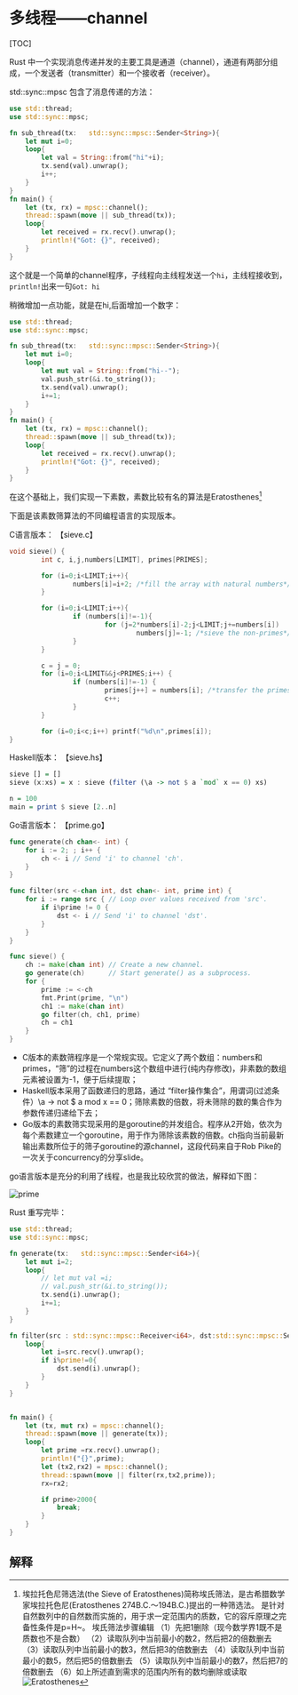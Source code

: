 # 多线程——channel
[TOC]

Rust 中一个实现消息传递并发的主要工具是通道（channel），通道有两部分组成，一个发送者（transmitter）和一个接收者（receiver）。

std::sync::mpsc 包含了消息传递的方法：

```rust
use std::thread;
use std::sync::mpsc;

fn sub_thread(tx:   std::sync::mpsc::Sender<String>){
    let mut i=0;
    loop{
        let val = String::from("hi"+i);
        tx.send(val).unwrap();
        i++;
    }
}
fn main() {
    let (tx, rx) = mpsc::channel();
    thread::spawn(move || sub_thread(tx));
    loop{
        let received = rx.recv().unwrap();
        println!("Got: {}", received);
    }
}
```

这个就是一个简单的channel程序，子线程向主线程发送一个`hi`，主线程接收到，`println!`出来一句`Got: hi`

稍微增加一点功能，就是在hi,后面增加一个数字：
```rust
use std::thread;
use std::sync::mpsc;

fn sub_thread(tx:   std::sync::mpsc::Sender<String>){
    let mut i=0;
    loop{
        let mut val = String::from("hi--");
        val.push_str(&i.to_string());
        tx.send(val).unwrap();
        i+=1;
    }
}
fn main() {
    let (tx, rx) = mpsc::channel();
    thread::spawn(move || sub_thread(tx));
    loop{
        let received = rx.recv().unwrap();
        println!("Got: {}", received);
    }
}
```

在这个基础上，我们实现一下素数，素数比较有名的算法是Eratosthenes[^1]

下面是该素数筛算法的不同编程语言的实现版本。

C语言版本： 【sieve.c】

```c
void sieve() {
        int c, i,j,numbers[LIMIT], primes[PRIMES];

        for (i=0;i<LIMIT;i++){
                numbers[i]=i+2; /*fill the array with natural numbers*/
        }

        for (i=0;i<LIMIT;i++){
                if (numbers[i]!=-1){
                        for (j=2*numbers[i]-2;j<LIMIT;j+=numbers[i])
                                numbers[j]=-1; /*sieve the non-primes*/
                }
        }

        c = j = 0;
        for (i=0;i<LIMIT&&j<PRIMES;i++) {
                if (numbers[i]!=-1) {
                        primes[j++] = numbers[i]; /*transfer the primes to their own array*/
                        c++;
                }
        }

        for (i=0;i<c;i++) printf("%d\n",primes[i]);
}
```
Haskell版本： 【sieve.hs】

```Haskell
sieve [] = []
sieve (x:xs) = x : sieve (filter (\a -> not $ a `mod` x == 0) xs)

n = 100
main = print $ sieve [2..n]
```

Go语言版本： 【prime.go】

```go
func generate(ch chan<- int) {
    for i := 2; ; i++ {
        ch <- i // Send 'i' to channel 'ch'.
    }
}

func filter(src <-chan int, dst chan<- int, prime int) {
    for i := range src { // Loop over values received from 'src'.
        if i%prime != 0 {
            dst <- i // Send 'i' to channel 'dst'.
        }
    }
}

func sieve() {
    ch := make(chan int) // Create a new channel.
    go generate(ch)      // Start generate() as a subprocess.
    for {
        prime := <-ch
        fmt.Print(prime, "\n")
        ch1 := make(chan int)
        go filter(ch, ch1, prime)
        ch = ch1
    }
}
```

- C版本的素数筛程序是一个常规实现。它定义了两个数组：numbers和primes，“筛”的过程在numbers这个数组中进行(纯内存修改)，非素数的数组元素被设置为-1，便于后续提取；
- Haskell版本采用了函数递归的思路，通过 “filter操作集合”，用谓词(过滤条件）\a -> not $ a mod x == 0；筛除素数的倍数，将未筛除的数的集合作为参数传递归递给下去；
- Go版本的素数筛实现采用的是goroutine的并发组合。程序从2开始，依次为每个素数建立一个goroutine，用于作为筛除该素数的倍数。ch指向当前最新输出素数所位于的筛子goroutine的源channel，这段代码来自于Rob Pike的一次关于concurrency的分享slide。


go语言版本是充分的利用了线程，也是我比较欣赏的做法，解释如下图：

![prime](./primesieve.gif)


Rust 重写完毕：
```rust
use std::thread;
use std::sync::mpsc;

fn generate(tx:   std::sync::mpsc::Sender<i64>){
    let mut i=2;
    loop{
        // let mut val =i;
        // val.push_str(&i.to_string());
        tx.send(i).unwrap();
        i+=1;
    }
}

fn filter(src : std::sync::mpsc::Receiver<i64>, dst:std::sync::mpsc::Sender<i64>, prime: i64) {
    loop{
        let i=src.recv().unwrap();
        if i%prime!=0{
            dst.send(i).unwrap();
        }
    }
}


fn main() {
    let (tx, mut rx) = mpsc::channel();
    thread::spawn(move || generate(tx));
    loop{
        let prime =rx.recv().unwrap();
		println!("{}",prime);
        let (tx2,rx2) = mpsc::channel();
        thread::spawn(move || filter(rx,tx2,prime));
        rx=rx2;

        if prime>2000{
            break;
        }
    }
}
```
## 解释
[^1]:埃拉托色尼筛选法(the Sieve of Eratosthenes)简称埃氏筛法，是古希腊数学家埃拉托色尼(Eratosthenes 274B.C.～194B.C.)提出的一种筛选法。 是针对自然数列中的自然数而实施的，用于求一定范围内的质数，它的容斥原理之完备性条件是p=H~。
    埃氏筛法步骤编辑
    （1）先把1删除（现今数学界1既不是质数也不是合数）
    （2）读取队列中当前最小的数2，然后把2的倍数删去
    （3）读取队列中当前最小的数3，然后把3的倍数删去
    （4）读取队列中当前最小的数5，然后把5的倍数删去
    （5）读取队列中当前最小的数7，然后把7的倍数删去
    （6）如上所述直到需求的范围内所有的数均删除或读取
    ![Eratosthenes](./Sieve_of_Eratosthenes_animation.gif)
